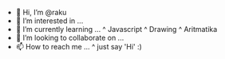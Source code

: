 - 👋 Hi, I’m @raku
- 👀 I’m interested in ...
- 🌱 I’m currently learning ...
    ^ Javascript
    ^ Drawing
    ^ Aritmatika
- 💞️ I’m looking to collaborate on ...
- 📫 How to reach me ...
    ^ just say 'Hi' :)

<!---
Queenrunons/Queenrunons is a ✨ special ✨ repository because its `README.md` (this file) appears on your GitHub profile.
You can click the Preview link to take a look at your changes.
--->

